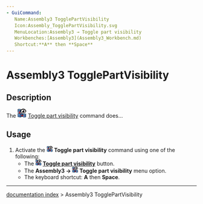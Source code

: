 ```yaml
---
- GuiCommand:
   Name:Assembly3 TogglePartVisibility
   Icon:Assembly_TogglePartVisibility.svg‎‎
   MenuLocation:Assembly3 → Toggle part visibility
   Workbenches:[Assembly3](Assembly3_Workbench.md)
   Shortcut:**A** then **Space**
---
```


# Assembly3 TogglePartVisibility

## Description

The <img alt="" src=images/Assembly_TogglePartVisibility.svg  style="width:24px;"> [Toggle part visibility](Assembly3_TogglePartVisibility.md) command does\...

## Usage

1.  Activate the <img alt="" src=images/Assembly_TogglePartVisibility.svg  style="width:16px;"> **Toggle part visibility** command using one of the following:
    -   The **<img src="images/Assembly_TogglePartVisibility.svg" width=16px> [Toggle part visibility](Assembly3_TogglePartVisibility.md)** button.
    -   The **Assembly3 → <img src="images/Assembly_TogglePartVisibility.svg" width=16px> Toggle part visibility** menu option.
    -   The keyboard shortcut: **A** then **Space**.

---
[documentation index](../README.md) > Assembly3 TogglePartVisibility
